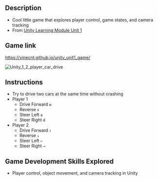## Description
- Cool little game that explores player control, game states, and camera tracking
- From [Unity Learning Module Unit 1](https://learn.unity.com/project/unit-1-driving-simulation?tab=overview)

## Game link
https://vinecnt.github.io/unity_unit1_game/

![Unity_1_2_player_car_drive](https://github.com/Vinecnt/unity_unit1_game/assets/14827962/f884e07f-c4aa-436d-9d58-c8b4c86a7c39)

## Instructions
- Try to drive two cars at the same time without crashing
- Player 1
  - Drive Forward ```w```
  - Reverse ```s```
  - Steer Left ```a```
  - Steer Right ```d```
- Player 2
  - Drive Forward ```↑```
  - Reverse ```↓```
  - Steer Left ```←```
  - Steer Right ```→```
## Game Development Skills Explored
- Player control, object movement, and camera tracking in Unity
